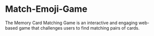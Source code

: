 # Match-Emoji-Game
The Memory Card Matching Game is an interactive and engaging web-based game that challenges users to find matching pairs of cards. 

